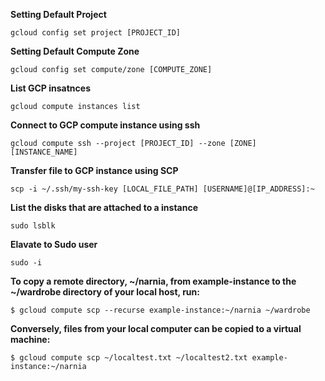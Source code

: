 **Setting Default Project**

    gcloud config set project [PROJECT_ID]

**Setting Default Compute Zone**

    gcloud config set compute/zone [COMPUTE_ZONE]

**List GCP insatnces**

    gcloud compute instances list

**Connect to GCP compute instance using ssh**

    gcloud compute ssh --project [PROJECT_ID] --zone [ZONE] [INSTANCE_NAME]

**Transfer file to GCP instance using SCP**

    scp -i ~/.ssh/my-ssh-key [LOCAL_FILE_PATH] [USERNAME]@[IP_ADDRESS]:~
    
    
**List the disks that are attached to a instance**

    sudo lsblk

**Elavate to Sudo user**

    sudo -i
    
    
**To copy a remote directory, ~/narnia, from example-instance to the ~/wardrobe directory of your local host, run:**

    $ gcloud compute scp --recurse example-instance:~/narnia ~/wardrobe
    
**Conversely, files from your local computer can be copied to a virtual machine:**    

    $ gcloud compute scp ~/localtest.txt ~/localtest2.txt example-instance:~/narnia
    

